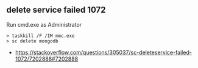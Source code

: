 ## delete service failed 1072

Run cmd.exe as Administrator

```
> taskkill /F /IM mmc.exe
> sc delete mongodb
```

- https://stackoverflow.com/questions/305037/sc-deleteservice-failed-1072/7202888#7202888
